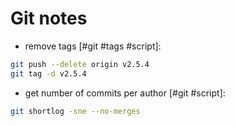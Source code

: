 # Git notes

* remove tags [#git #tags #script]:

```bash
git push --delete origin v2.5.4
git tag -d v2.5.4
```

* get number of commits per author [#git #script]:

```bash
git shortlog -sne --no-merges
```
